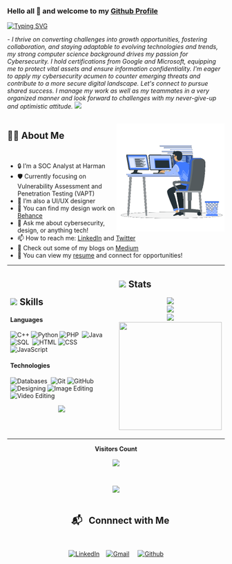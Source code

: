 ### Hello all 👋 and welcome to my [Github Profile](https://github.com/Bhowal19)

<a href="https://git.io/typing-svg"><img src="https://readme-typing-svg.herokuapp.com?font=Fira+Code&pause=1000&color=BAFF28&width=438&height=53&lines=I+am+Ayan+Bhowal;UI%2FUX+Designer;Web+and+Graphic+Designer;Motion+Graphics+Artist;And+An+Emerging+Security+Engineer" alt="Typing SVG" /></a>
 <p>- <i>I thrive on converting challenges into growth opportunities, fostering collaboration, and staying adaptable to evolving technologies and trends, my strong computer science background drives my passion for Cybersecurity. I hold certifications from Google and Microsoft, equipping me to protect vital assets and ensure information confidentiality.
I'm eager to apply my cybersecurity acumen to counter emerging threats and contribute to a more secure digital landscape. Let's connect to pursue shared success. I manage my work as well as my teammates in a very organized manner and look forward to challenges with my never-give-up and optimistic attitude.
<img src="https://user-images.githubusercontent.com/73097560/115834477-dbab4500-a447-11eb-908a-139a6edaec5c.gif"><br><br>
</i></p>
<!-- <img src="https://www.wingstechsolutions.com/wp-content/uploads/2022/03/full-stack-development.gif" width="50%" align="right" /> -->
<picture> <img align="right" src="https://github.com/0xAbdulKhalid/0xAbdulKhalid/raw/main/assets/mdImages/Right_Side.gif" width = 250px></picture>

## 🙋‍♂️ About Me
</br>


- 🔒 I’m a SOC Analyst at Harman
- 🛡️ Currently focusing on Vulnerability Assessment and Penetration Testing (VAPT)
- 🎨 I’m also a UI/UX designer  
- 📂 You can find my design work on [Behance](https://www.behance.net/ayanbhowal)
- 💬 Ask me about cybersecurity, design, or anything tech!
- 📫 How to reach me: [LinkedIn](https://www.linkedin.com/in/ayan-bhowal-617518214/) and [Twitter](https://twitter.com/AyanBhowal8)
- 📝 Check out some of my blogs on [Medium](https://medium.com/@BhowalWarden)
- 📃 You can view my [resume](https://drive.google.com/file/d/1FNKEBEDhBH-VLrLlSxr7o57vAvOZE68M/view?usp=share_link) and connect for opportunities!

<table width="100%" >

<tr>
<td width="50%">
 
<!--  &nbsp;&nbsp;&nbsp;&nbsp;&nbsp;&nbsp;&nbsp;&nbsp;&nbsp;&nbsp;&nbsp;&nbsp;&nbsp;&nbsp;&nbsp;&nbsp;&nbsp;&nbsp;&nbsp;&nbsp;&nbsp; [![Top Languages](https://github-readme-stats.vercel.app/api/top-langs/?username=bhowal19&layout=compact&langs_count=10&theme=chartreuse-dark)](https://github.com/anuraghazra/github-readme-stats) -->
 
## <img src="https://media2.giphy.com/media/QssGEmpkyEOhBCb7e1/giphy.gif?cid=ecf05e47a0n3gi1bfqntqmob8g9aid1oyj2wr3ds3mg700bl&rid=giphy.gif" width ="25"><b> Skills</b>

 

#### Languages

 ![C++](https://img.shields.io/badge/-C++-05122A?style=flat&logo=C%2B%2B&logoColor=00599C) ![Python](https://img.shields.io/badge/-Python-05122A?style=flat&logo=python) ![PHP](https://img.shields.io/badge/-PHP-05122A?style=flat&logo=php)&nbsp;
![Java](https://img.shields.io/badge/-Java-05122A?style=flat&logo=java&logoColor=007396)  ![SQL](https://img.shields.io/badge/MySQL-00000F?style=flat&logo=mysql&logoColor=white)&nbsp;
![HTML](https://img.shields.io/badge/HTML5-E34F26?style=flat&logo=html5&logoColor=white) ![CSS](https://img.shields.io/badge/CSS3-1572B6?style=flat&logo=css3&logoColor=white) ![JavaScript](https://img.shields.io/badge/JavaScript-F7DF1E?style=flat&logo=javascript&logoColor=black) 



#### Technologies

![Databases](https://img.shields.io/badge/Databases-05122A?style=flat&logo=Databases&logoColor=white)&nbsp;
![Git](https://img.shields.io/badge/Git-F05032?style=flat&logo=git&logoColor=white) ![GitHub](https://img.shields.io/badge/GitHub-100000?style=flat&logo=github&logoColor=white) 
![Designing](https://img.shields.io/badge/Designing-05122A?style=flat&logo=Designing&logoColor=white) ![Image Editing](https://img.shields.io/badge/Image%20Editing-05122A?style=flat&logo=Image%20Editing&logoColor=white) ![Video Editing](https://img.shields.io/badge/Video%20Editing-05122A?style=flat&logo=Video%20Editing&logoColor=white)&nbsp;

<p align = "center">
 
<img width = "100%" src = "https://metrics.lecoq.io/bhowal19">
</p>
     
 
</td>
    <td>
  
## <img src="https://media4.giphy.com/media/MIGbtLZoVjbl0bYbAd/giphy.gif?cid=ecf05e472t2h0i8d7dcjaoau9iqtchhr899hxmpxzzgc7lyw&rid=giphy.gif" width="30"> Stats


<p align="center">
  <img width="100%" src="https://github-readme-stats.vercel.app/api?username=Bhowal19&theme=algolia&show_icons=true" />
 </br>
  <img width="100%" src="https://github-readme-streak-stats.herokuapp.com/?user=Bhowal19&theme=algolia"/>
 </br>
  <img width="100%" src="https://github-readme-stats.vercel.app/api/top-langs/?username=Bhowal19&theme=algolia&layout=compact" />
  <br>
    <img width="100%" src="https://github-profile-trophy.vercel.app/?username=Bhowal19&no-bg=true&no-frame=true&column=3&margin-w=15&margin-h=15" height = 250 />
</p>


     
  </td>
 </tr>
</table>








<div align="center">
 <b style = {font-weight: 600}>Visitors Count</b>

<p align="center"><img align="center" src="https://profile-counter.glitch.me/{AyanBhowal}/count.svg" /></p> 
<br>
 
 





 <img src="https://user-images.githubusercontent.com/73097560/115834477-dbab4500-a447-11eb-908a-139a6edaec5c.gif"><br><br>


## &nbsp; &nbsp; 📬 &nbsp; Connnect with Me

<br/>

<a href="https://www.linkedin.com/in/ayan-bhowal-617518214/"><img width="105px" alt="LinkedIn" src="https://img.shields.io/badge/LinkedIn%20-%230077B5.svg?&style=flat&logo=linkedin&logoColor=white"/></a> &nbsp;&nbsp;
<a href="mailto:bhowal.ayan19@gmail.com"><img width="85px" alt="Gmail" src="https://img.shields.io/badge/Gmail-D14836?style=flat&logo=gmail&logoColor=white" /></a> &nbsp; &nbsp; 
<a href = "https://github.com/Bhowal19"><img width="100px" alt = "Github" src = "https://img.shields.io/badge/Github-7289DA?style=flat&logo=github&logoColor=white"/></a>

</br>
</br>
